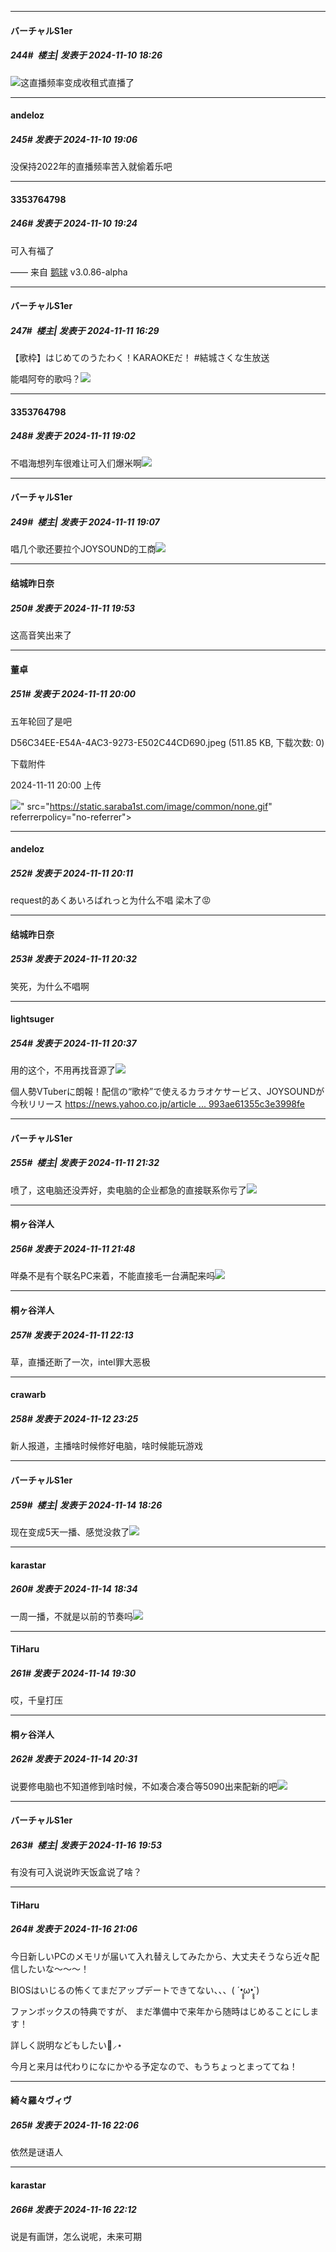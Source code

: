 ﻿
*****

####  バーチャルS1er  
##### 244#         楼主| 发表于 2024-11-10 18:26

<img src="https://static.saraba1st.com/image/smiley/face2017/037.png" referrerpolicy="no-referrer">这直播频率变成收租式直播了


*****

####  andeloz  
##### 245#       发表于 2024-11-10 19:06

没保持2022年的直播频率苦入就偷着乐吧


*****

####  3353764798  
##### 246#       发表于 2024-11-10 19:24

可入有福了

—— 来自 [鹅球](https://www.pgyer.com/xfPejhuq) v3.0.86-alpha


*****

####  バーチャルS1er  
##### 247#         楼主| 发表于 2024-11-11 16:29

【歌枠】はじめてのうたわく！KARAOKEだ！ #結城さくな生放送

能唱阿夸的歌吗？<img src="https://static.saraba1st.com/image/smiley/face2017/067.png" referrerpolicy="no-referrer">


*****

####  3353764798  
##### 248#       发表于 2024-11-11 19:02

不唱海想列车很难让可入们爆米啊<img src="https://static.saraba1st.com/image/smiley/face2017/033.png" referrerpolicy="no-referrer">


*****

####  バーチャルS1er  
##### 249#         楼主| 发表于 2024-11-11 19:07

唱几个歌还要拉个JOYSOUND的工商<img src="https://static.saraba1st.com/image/smiley/face2017/067.png" referrerpolicy="no-referrer">


*****

####  结城昨日奈  
##### 250#       发表于 2024-11-11 19:53

这高音笑出来了


*****

####  董卓  
##### 251#       发表于 2024-11-11 20:00

五年轮回了是吧

D56C34EE-E54A-4AC3-9273-E502C44CD690.jpeg
(511.85 KB, 下载次数: 0)

下载附件

2024-11-11 20:00 上传

<img src="https://img.saraba1st.com/forum/202411/11/200001qe8bin0i0wk0aaap.jpeg" referrerpolicy="no-referrer">" src="https://static.saraba1st.com/image/common/none.gif" referrerpolicy="no-referrer">


*****

####  andeloz  
##### 252#       发表于 2024-11-11 20:11

request的あくあいろばれっと为什么不唱 梁木了😡


*****

####  结城昨日奈  
##### 253#       发表于 2024-11-11 20:32

笑死，为什么不唱啊

*****

####  lightsuger  
##### 254#       发表于 2024-11-11 20:37

用的这个，不用再找音源了<img src="https://static.saraba1st.com/image/smiley/face2017/072.png" referrerpolicy="no-referrer">

個人勢VTuberに朗報！配信の“歌枠”で使えるカラオケサービス、JOYSOUNDが今秋リリース
[https://news.yahoo.co.jp/article ... 993ae61355c3e3998fe](https://news.yahoo.co.jp/articles/ba0052eb19fb43d3097e3993ae61355c3e3998fe)


*****

####  バーチャルS1er  
##### 255#         楼主| 发表于 2024-11-11 21:32

喷了，这电脑还没弄好，卖电脑的企业都急的直接联系你亏了<img src="https://static.saraba1st.com/image/smiley/face2017/037.png" referrerpolicy="no-referrer">


*****

####  桐ヶ谷洋人  
##### 256#       发表于 2024-11-11 21:48

咩桑不是有个联名PC来着，不能直接毛一台满配来吗<img src="https://static.saraba1st.com/image/smiley/face2017/067.png" referrerpolicy="no-referrer">


*****

####  桐ヶ谷洋人  
##### 257#       发表于 2024-11-11 22:13

草，直播还断了一次，intel罪大恶极


*****

####  crawarb  
##### 258#       发表于 2024-11-12 23:25

新人报道，主播啥时候修好电脑，啥时候能玩游戏


*****

####  バーチャルS1er  
##### 259#         楼主| 发表于 2024-11-14 18:26

现在变成5天一播、感觉没救了<img src="https://static.saraba1st.com/image/smiley/face2017/021.png" referrerpolicy="no-referrer">


*****

####  karastar  
##### 260#       发表于 2024-11-14 18:34

一周一播，不就是以前的节奏吗<img src="https://static.saraba1st.com/image/smiley/face2017/009.gif" referrerpolicy="no-referrer">


*****

####  TiHaru  
##### 261#       发表于 2024-11-14 19:30

哎，千皇打压


*****

####  桐ヶ谷洋人  
##### 262#       发表于 2024-11-14 20:31

说要修电脑也不知道修到啥时候，不如凑合凑合等5090出来配新的吧<img src="https://static.saraba1st.com/image/smiley/face2017/125.png" referrerpolicy="no-referrer">


*****

####  バーチャルS1er  
##### 263#         楼主| 发表于 2024-11-16 19:53

有没有可入说说昨天饭盒说了啥？


*****

####  TiHaru  
##### 264#       发表于 2024-11-16 21:06

今日新しいPCのメモリが届いて入れ替えしてみたから、大丈夫そうなら近々配信したいな〜〜〜！

BIOSはいじるの怖くてまだアップデートできてない、、、( ´•̥̥̥ω•̥̥̥`)

ファンボックスの特典ですが、
まだ準備中で来年から随時はじめることにします！

詳しく説明などもしたい💭⸝⋆

今月と来月は代わりになにかやる予定なので、もうちょっとまっててね！


*****

####  綺々羅々ヴィヴ  
##### 265#       发表于 2024-11-16 22:06

依然是谜语人


*****

####  karastar  
##### 266#       发表于 2024-11-16 22:12

说是有画饼，怎么说呢，未来可期

